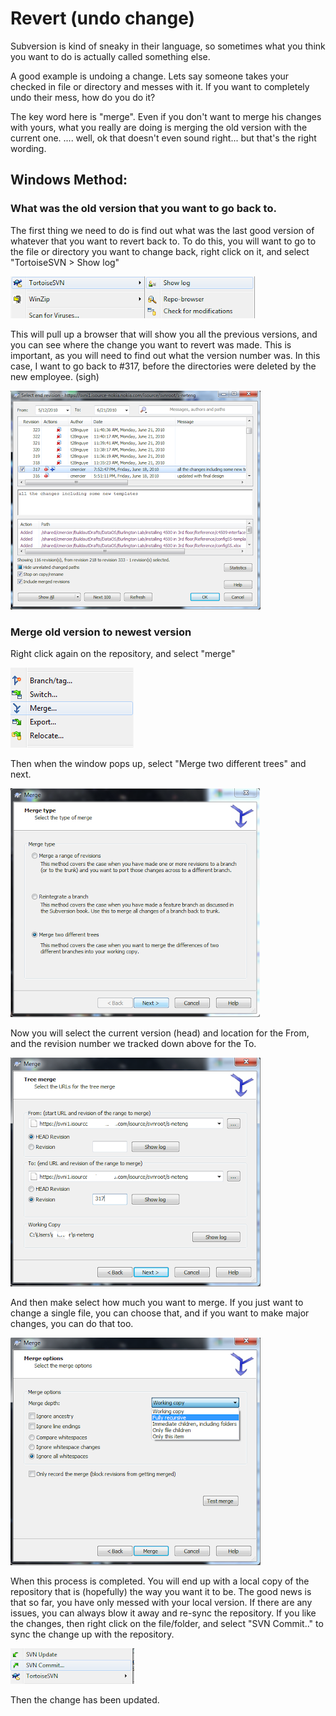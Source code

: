# Revert (undo change)
Subversion is kind of sneaky in their language, so sometimes what you think you want to do is actually called something else. 

A good example is undoing a change.  Lets say someone takes your checked in file or directory and messes with it.  If you want to completely undo their mess, how do you do it? 

The key word here is "merge".  Even if you don't want to merge his changes with yours, what you really are doing is merging the old version with the current one.   .... well, ok that doesn't even sound right... but that's the right wording. 

## Windows Method:
### What was the old version that you want to go back to. 
The first thing we need to do is find out what was the last good version of whatever that you want to revert back to.  To do this, you will want to go to the file or directory you want to change back, right click on it, and select "TortoiseSVN > Show log"

<img src="../img/svn-merge5.png">

This will pull up a browser that will show you all the previous versions, and you can see where the change you want to revert was made.  This is important, as you will need to find out what the version number was.  In this case, I want to go back to #317, before the directories were deleted by the new employee.  (sigh)

<img src="../img/svn-merge3.png">

###  Merge old version to newest version
Right click again on the repository, and select "merge"

<img src="../img/svn-merge6.png">

Then when the window pops up, select "Merge two different trees" and next.

<img src="../img/svn-merge1.png">

Now you will select the current version (head) and location for the From, and the revision number we tracked down above for the To. 

<img src="../img/svn-merge2.png">

And then make select how much you want to merge.  If you just want to change a single file, you can choose that, and if you want to make major changes, you can do that too. 

<img src="../img/svn-merge4.png">

When this process is completed.  You will end up with a local copy of the repository that is (hopefully) the way you want it to be. The good news is that so far, you have only messed with your local version.  If there are any issues, you can always blow it away and re-sync the repository.  If you like the changes, then right click on the file/folder, and select "SVN Commit.." to sync the change up with the repository.

<img src="../img/svn-merge7.png">

Then the change has been updated. 